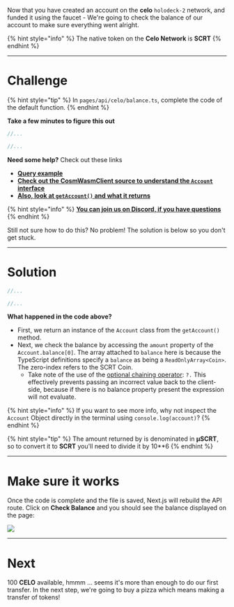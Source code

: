 Now that you have created an account on the **celo** `holodeck-2` network, and funded it using the faucet - We're going to check the balance of our account to make sure everything went alright.

{% hint style="info" %}
The native token on the **Celo Network** is **SCRT**
{% endhint %}

------------------------

# Challenge

{% hint style="tip" %}
In `pages/api/celo/balance.ts`, complete the code of the default function.
{% endhint %}

**Take a few minutes to figure this out**

```typescript
//...

//...
```

**Need some help?** Check out these links
* [**Query example**](https://github.com/enigmampc/SecretJS-Templates/blob/master/3_query_node/query.js)
* [**Check out the CosmWasmClient source to understand the `Account` interface**](https://github.com/enigmampc/SecretNetwork/blob/master/cosmwasm-js/packages/sdk/src/cosmwasmclient.ts) 
* [**Also, look at `getAccount()` and what it returns**](https://github.com/enigmampc/SecretNetwork/blob/7adccb9a09579a564fc90173cc9509d88c46d114/cosmwasm-js/packages/sdk/src/cosmwasmclient.ts#L231)

{% hint style="info" %}
[**You can join us on Discord, if you have questions**](https://discord.gg/fszyM7K)
{% endhint %}

Still not sure how to do this? No problem! The solution is below so you don't get stuck.

------------------------

# Solution

```typescript
//...

//...
```

**What happened in the code above?**
* First, we return an instance of the `Account` class from the `getAccount()` method.
* Next, we check the balance by accessing the `amount` property of the `Account.balance[0]`. The array attached to `balance` here is because the TypeScript definitions specify a `balance` as being a `ReadOnlyArray<Coin>`. The zero-index refers to the SCRT Coin.
  * Take note of the use of the [optional chaining operator](https://www.codeisbae.com/typescript-optional-chaining-nullish-coalescing/): `?.` This effectively prevents passing an incorrect value back to the client-side, because if there is no balance property present the expression will not evaluate.

{% hint style="info" %}
If you want to see more info, why not inspect the `Account` Object directly in the terminal using `console.log(account)`?
{% endhint %}

{% hint style="tip" %}
The amount returned by is denominated in **μSCRT**, so to convert it to **SCRT** you'll need to divide it by 10**6 
{% endhint %}

------------------------

# Make sure it works

Once the code is complete and the file is saved, Next.js will rebuild the API route. Click on **Check Balance** and you should see the balance displayed on the page:

![](../../../.gitbook/assets/pathways/celo/celo-balance.png)

-----------------------------

# Next

100 **CELO** available, hmmm ... seems it's more than enough to do our first transfer. In the next step, we're going to buy a pizza which means making a transfer of tokens!
